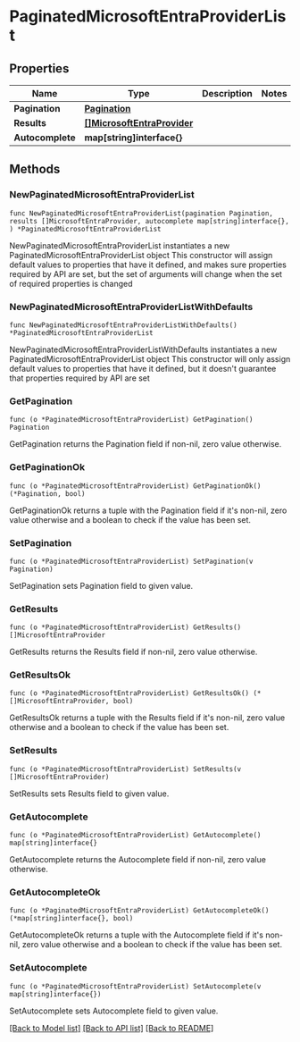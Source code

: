 # PaginatedMicrosoftEntraProviderList

## Properties

Name | Type | Description | Notes
------------ | ------------- | ------------- | -------------
**Pagination** | [**Pagination**](Pagination.md) |  | 
**Results** | [**[]MicrosoftEntraProvider**](MicrosoftEntraProvider.md) |  | 
**Autocomplete** | **map[string]interface{}** |  | 

## Methods

### NewPaginatedMicrosoftEntraProviderList

`func NewPaginatedMicrosoftEntraProviderList(pagination Pagination, results []MicrosoftEntraProvider, autocomplete map[string]interface{}, ) *PaginatedMicrosoftEntraProviderList`

NewPaginatedMicrosoftEntraProviderList instantiates a new PaginatedMicrosoftEntraProviderList object
This constructor will assign default values to properties that have it defined,
and makes sure properties required by API are set, but the set of arguments
will change when the set of required properties is changed

### NewPaginatedMicrosoftEntraProviderListWithDefaults

`func NewPaginatedMicrosoftEntraProviderListWithDefaults() *PaginatedMicrosoftEntraProviderList`

NewPaginatedMicrosoftEntraProviderListWithDefaults instantiates a new PaginatedMicrosoftEntraProviderList object
This constructor will only assign default values to properties that have it defined,
but it doesn't guarantee that properties required by API are set

### GetPagination

`func (o *PaginatedMicrosoftEntraProviderList) GetPagination() Pagination`

GetPagination returns the Pagination field if non-nil, zero value otherwise.

### GetPaginationOk

`func (o *PaginatedMicrosoftEntraProviderList) GetPaginationOk() (*Pagination, bool)`

GetPaginationOk returns a tuple with the Pagination field if it's non-nil, zero value otherwise
and a boolean to check if the value has been set.

### SetPagination

`func (o *PaginatedMicrosoftEntraProviderList) SetPagination(v Pagination)`

SetPagination sets Pagination field to given value.


### GetResults

`func (o *PaginatedMicrosoftEntraProviderList) GetResults() []MicrosoftEntraProvider`

GetResults returns the Results field if non-nil, zero value otherwise.

### GetResultsOk

`func (o *PaginatedMicrosoftEntraProviderList) GetResultsOk() (*[]MicrosoftEntraProvider, bool)`

GetResultsOk returns a tuple with the Results field if it's non-nil, zero value otherwise
and a boolean to check if the value has been set.

### SetResults

`func (o *PaginatedMicrosoftEntraProviderList) SetResults(v []MicrosoftEntraProvider)`

SetResults sets Results field to given value.


### GetAutocomplete

`func (o *PaginatedMicrosoftEntraProviderList) GetAutocomplete() map[string]interface{}`

GetAutocomplete returns the Autocomplete field if non-nil, zero value otherwise.

### GetAutocompleteOk

`func (o *PaginatedMicrosoftEntraProviderList) GetAutocompleteOk() (*map[string]interface{}, bool)`

GetAutocompleteOk returns a tuple with the Autocomplete field if it's non-nil, zero value otherwise
and a boolean to check if the value has been set.

### SetAutocomplete

`func (o *PaginatedMicrosoftEntraProviderList) SetAutocomplete(v map[string]interface{})`

SetAutocomplete sets Autocomplete field to given value.



[[Back to Model list]](../README.md#documentation-for-models) [[Back to API list]](../README.md#documentation-for-api-endpoints) [[Back to README]](../README.md)


